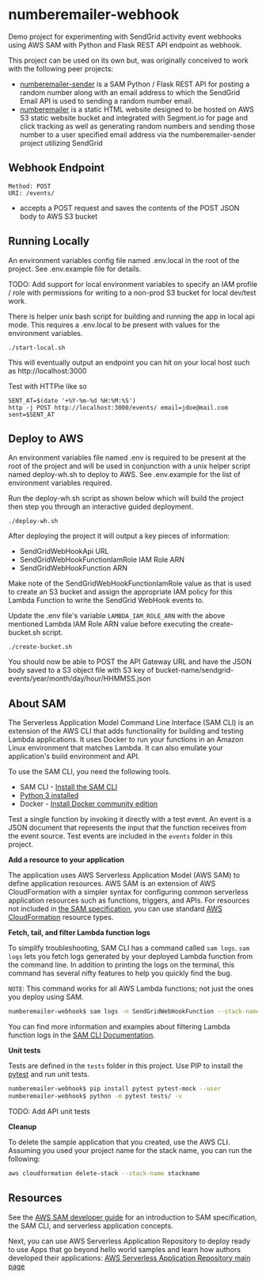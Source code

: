 # numberemailer-webhook

Demo project for experimenting with SendGrid activity event webhooks using AWS SAM with Python and Flask REST API endpoint as webhook.

This project can be used on its own but, was originally conceived to work with the following peer projects:

* [numberemailer-sender](https://github.com/amcquistan/numberemailer-sender) is a SAM Python / Flask REST API for posting a random number along with an email address to which the SendGrid Email API is used to sending a random number email.
* [numberemailer]() is a static HTML website designed to be hosted on AWS S3 static website bucket and integrated with Segment.io for page and click tracking as well as generating random numbers and sending those number to a user specified email address via the numberemailer-sender project utilizing SendGrid

## Webhook Endpoint

```
Method: POST
URI: /events/
```

* accepts a POST request and saves the contents of the POST JSON body to AWS S3 bucket

## Running Locally

An environment variables config file named .env.local in the root of the project. See .env.example file for details.

TODO: Add support for local environment variables to specify an IAM profile / role with permissions for writing to a non-prod S3 bucket for local dev/test work.

There is helper unix bash script for building and running the app in local api mode. This requires a .env.local to be present with values for the environment variables.  

```
./start-local.sh
```

This will eventually output an endpoint you can hit on your local host such as http://localhost:3000

Test with HTTPie like so

```
SENT_AT=$(date '+%Y-%m-%d %H:%M:%S')
http -j POST http://localhost:3000/events/ email=jdoe@mail.com sent=$SENT_AT
```

## Deploy to AWS

An environment variables file named .env is required to be present at the root of the project and will be used in conjunction with a unix helper script named deploy-wh.sh to deploy to AWS. See .env.example for the list of environment variables required.

Run the deploy-wh.sh script as shown below which will build the project then step you through an interactive guided deployment.

```
./deploy-wh.sh
```

After deploying the project it will output a key pieces of information: 
* SendGridWebHookApi URL
* SendGridWebHookFunctionIamRole IAM Role ARN
* SendGridWebHookFunction ARN

Make note of the SendGridWebHookFunctionIamRole value as that is used to create an S3 bucket and assign the appropriate IAM policy for this Lambda Function to write the SendGrid WebHook events to.

Update the .env file's variable `LAMBDA_IAM_ROLE_ARN` with the above mentioned Lambda IAM Role ARN value before executing the create-bucket.sh script.

```
./create-bucket.sh
```

You should now be able to POST the API Gateway URL and have the JSON body saved to a S3 object file with S3 key of bucket-name/sendgrid-events/year/month/day/hour/HHMMSS.json

## About SAM

The Serverless Application Model Command Line Interface (SAM CLI) is an extension of the AWS CLI that adds functionality for building and testing Lambda applications. It uses Docker to run your functions in an Amazon Linux environment that matches Lambda. It can also emulate your application's build environment and API.

To use the SAM CLI, you need the following tools.

* SAM CLI - [Install the SAM CLI](https://docs.aws.amazon.com/serverless-application-model/latest/developerguide/serverless-sam-cli-install.html)
* [Python 3 installed](https://www.python.org/downloads/)
* Docker - [Install Docker community edition](https://hub.docker.com/search/?type=edition&offering=community)

Test a single function by invoking it directly with a test event. An event is a JSON document that represents the input that the function receives from the event source. Test events are included in the `events` folder in this project.


__Add a resource to your application__

The application uses AWS Serverless Application Model (AWS SAM) to define application resources. AWS SAM is an extension of AWS CloudFormation with a simpler syntax for configuring common serverless application resources such as functions, triggers, and APIs. For resources not included in [the SAM specification](https://github.com/awslabs/serverless-application-model/blob/master/versions/2016-10-31.md), you can use standard [AWS CloudFormation](https://docs.aws.amazon.com/AWSCloudFormation/latest/UserGuide/aws-template-resource-type-ref.html) resource types.

__Fetch, tail, and filter Lambda function logs__

To simplify troubleshooting, SAM CLI has a command called `sam logs`. `sam logs` lets you fetch logs generated by your deployed Lambda function from the command line. In addition to printing the logs on the terminal, this command has several nifty features to help you quickly find the bug.

`NOTE`: This command works for all AWS Lambda functions; not just the ones you deploy using SAM.

```bash
numberemailer-webhook$ sam logs -n SendGridWebHookFunction --stack-name numberemailer-webhook --tail
```

You can find more information and examples about filtering Lambda function logs in the [SAM CLI Documentation](https://docs.aws.amazon.com/serverless-application-model/latest/developerguide/serverless-sam-cli-logging.html).

__Unit tests__

Tests are defined in the `tests` folder in this project. Use PIP to install the [pytest](https://docs.pytest.org/en/latest/) and run unit tests.

```bash
numberemailer-webhook$ pip install pytest pytest-mock --user
numberemailer-webhook$ python -m pytest tests/ -v
```

TODO: Add API unit tests


__Cleanup__

To delete the sample application that you created, use the AWS CLI. Assuming you used your project name for the stack name, you can run the following:

```bash
aws cloudformation delete-stack --stack-name stackname
```

## Resources

See the [AWS SAM developer guide](https://docs.aws.amazon.com/serverless-application-model/latest/developerguide/what-is-sam.html) for an introduction to SAM specification, the SAM CLI, and serverless application concepts.

Next, you can use AWS Serverless Application Repository to deploy ready to use Apps that go beyond hello world samples and learn how authors developed their applications: [AWS Serverless Application Repository main page](https://aws.amazon.com/serverless/serverlessrepo/)

